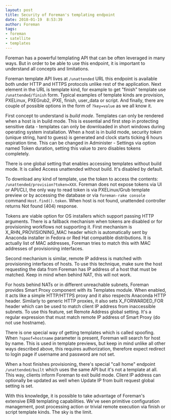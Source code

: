 ```yaml
---
layout: post
title: Security of Foreman's templating endpoint
date: 2018-01-19  8:53:39
author: Foreman
tags:
- foreman
- satellite
- templates
---
```


Foreman has a powerful templating API that can be often leveraged in many ways. But in order to be able to use this endpoint, it is important to understand all concepts and limitations.

<!--more-->

Foreman template API lives at `/unattended` URL this endpoint is available both under HTTP and HTTPS protocols unlike rest of the application. Next element in the URL is template kind, for example to get "finish" template use `/unattended/finish` form. Typical examples of template kinds are provision, PXELinux, PXEGrub2, iPXE, finish, user_data or script. And finally, there are couple of possible options in the form of `?key=value` as we all know it.

First concept to understand is _build mode_. Templates can only be rendered when a host is in build mode. This is essential and first step in protecting sensitive data - templates can only be downloaded in short windows during operating system installation. When a host is in build mode, security _token_ (unique string, hard to guess) is generated and clock starts ticking 6 hours expiration time. This can be changed in Administer - Settings via option named Token duration, setting this value to zero disables tokens completely.

There is one global setting that enables accessing templates without build mode. It is called Access unattended without build. It's disabled by default.

To download any kind of template, use the token to access the contents: `/unattended/provision?token=XXX`. Foreman does not expose tokens via UI or API/CLI, the only way to read token is via PXELinux/Grub template preview or by accessing the database or via `foreman-rake console` command `Host.find().token`. When host is not found, unattended controller returns Not found (404) response.

Tokens are viable option for OS installers which support passing HTTP arguments. There is a fallback mechanism when tokens are disabled or for provisioning workflows not supporting it. First mechanism is X_RHN_PROVISIONING_MAC header which is automatically sent by Anaconda installer in Fedora or Red Hat compatible distributions. It is actually list of MAC addresses, Foreman tries to match this with MAC addresses of provisioning interfaces.

Second mechanism is similar, remote IP address is matched with provisioning interfaces of hosts. To use this technique, make sure the host requesting the data from Foreman has IP address of a host that must be matched. Keep in mind when behind NAT, this will not work.

For hosts behind NATs or in different unreachable subnets, Foreman provides Smart Proxy component with its Templates module. When enabled, it acts like a simple HTTP/HTTPS proxy and it also respects Anaconda HTTP header. Similarly to generic HTTP proxies, it also sets X_FORWARDED_FOR header which can be used to match client IP address from inaccessible subnets. To use this feature, set Remote Address global setting. It's a regular expression that must match remote IP address of Smart Proxy (do not use hostname).

There is one special way of getting templates which is called spoofing. When `?spoof=hostname` parameter is present, Foreman will search for host by name. This is used in template previews, but keep in mind unlike all other ways described above, this requires authorization, therefore expect redirect to login page if username and password are not set.

When a host finishes provisioning, there's special "call home" endpoint `/unattended/built` which uses the same API but it's not a template at all. This way, clients inform Foreman to exit build mode. Client IP address can optionally be updated as well when Update IP from built request global setting is set.

With this knowledge, it is possible to take advantage of Foreman's extensive ERB templating capabilities. We've seen primitive configuration management, post processing action or trivial remote execution via finish or script template kinds. The sky is the limit.
